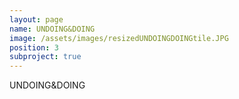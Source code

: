 ```yaml
---
layout: page
name: UNDOING&DOING
image: /assets/images/resizedUNDOINGDOINGtile.JPG
position: 3
subproject: true
---
```


UNDOING&DOING
